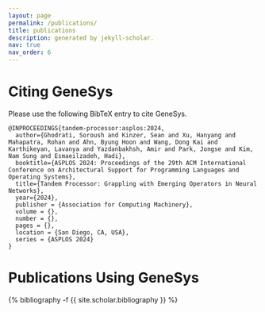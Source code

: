 ```yaml
---
layout: page
permalink: /publications/
title: publications
description: generated by jekyll-scholar.
nav: true
nav_order: 6
---
```

<!-- _pages/publications.md -->

# Citing GeneSys
Please use the following BibTeX entry to cite GeneSys.

```
@INPROCEEDINGS{tandem-processor:asplos:2024,
  author={Ghodrati, Soroush and Kinzer, Sean and Xu, Hanyang and Mahapatra, Rohan and Ahn, Byung Hoon and Wang, Dong Kai and Karthikeyan, Lavanya and Yazdanbakhsh, Amir and Park, Jongse and Kim, Nam Sung and Esmaeilzadeh, Hadi},
  booktitle={ASPLOS 2024: Proceedings of the 29th ACM International Conference on Architectural Support for Programming Languages and Operating Systems}, 
  title={Tandem Processor: Grappling with Emerging Operators in Neural Networks}, 
  year={2024},
  publisher = {Association for Computing Machinery},
  volume = {},
  number = {},
  pages = {},
  location = {San Diego, CA, USA},
  series = {ASPLOS 2024}
}
```

# Publications Using GeneSys
<div class="publications">

{% bibliography -f {{ site.scholar.bibliography }} %}

</div>

